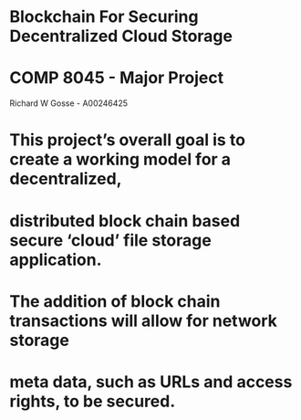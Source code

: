 # Blockchain For Securing Decentralized Cloud Storage
# COMP 8045 - Major Project
Richard W Gosse - A00246425

# This project’s overall goal is to create a working model for a decentralized,
# distributed block chain based secure ‘cloud’ file storage application.
# The addition of block chain transactions will allow for network storage
# meta data, such as URLs and access rights, to be secured.


